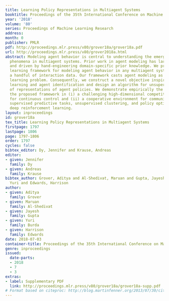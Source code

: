 ```yaml
---
title: Learning Policy Representations in Multiagent Systems
booktitle: Proceedings of the 35th International Conference on Machine Learning
year: '2018'
volume: '80'
series: Proceedings of Machine Learning Research
address: 
month: 0
publisher: PMLR
pdf: http://proceedings.mlr.press/v80/grover18a/grover18a.pdf
url: http://proceedings.mlr.press/v80/grover2018a.html
abstract: Modeling agent behavior is central to understanding the emergence of complex
  phenomena in multiagent systems. Prior work in agent modeling has largely been task-specific
  and driven by hand-engineering domain-specific prior knowledge. We propose a general
  learning framework for modeling agent behavior in any multiagent system using only
  a handful of interaction data. Our framework casts agent modeling as a representation
  learning problem. Consequently, we construct a novel objective inspired by imitation
  learning and agent identification and design an algorithm for unsupervised learning
  of representations of agent policies. We demonstrate empirically the utility of
  the proposed framework in (i) a challenging high-dimensional competitive environment
  for continuous control and (ii) a cooperative environment for communication, on
  supervised predictive tasks, unsupervised clustering, and policy optimization using
  deep reinforcement learning.
layout: inproceedings
id: grover18a
tex_title: Learning Policy Representations in Multiagent Systems
firstpage: 1797
lastpage: 1806
page: 1797-1806
order: 1797
cycles: false
bibtex_editor: Dy, Jennifer and Krause, Andreas
editor:
- given: Jennifer
  family: Dy
- given: Andreas
  family: Krause
bibtex_author: Grover, Aditya and Al-Shedivat, Maruan and Gupta, Jayesh and Burda,
  Yuri and Edwards, Harrison
author:
- given: Aditya
  family: Grover
- given: Maruan
  family: Al-Shedivat
- given: Jayesh
  family: Gupta
- given: Yuri
  family: Burda
- given: Harrison
  family: Edwards
date: 2018-07-03
container-title: Proceedings of the 35th International Conference on Machine Learning
genre: inproceedings
issued:
  date-parts:
  - 2018
  - 7
  - 3
extras:
- label: Supplementary PDF
  link: http://proceedings.mlr.press/v80/grover18a/grover18a-supp.pdf
# Format based on citeproc: http://blog.martinfenner.org/2013/07/30/citeproc-yaml-for-bibliographies/
---
```

